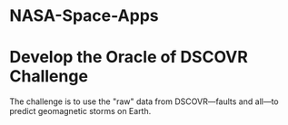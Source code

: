 # NASA-Space-Apps
# Develop the Oracle of DSCOVR Challenge
The challenge is to use the "raw" data from DSCOVR—faults and all—to predict geomagnetic storms on Earth.
